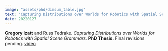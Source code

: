 ```yaml
---
image: "assets/phd/dimsum_table.jpg"
text: "Capturing Distributions over Worlds for Robotics with Spatial Scene Grammars"
date: 20220127
---
```

**Gregory Izatt** and Russ Tedrake. *Capturing Distributions over Worlds for Robotics with Spatial Scene Grammars.* **PhD Thesis.** Final revisions pending. [video](https://www.youtube.com/watch?v=Vb7klk2Z2rE)